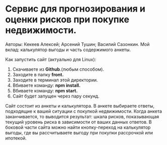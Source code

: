 # Сервис для прогнозирования и оценки рисков при покупке недвижимости.
Авторы: Кекеев Алексей; Арсений Тушин; Василий Сазонкин. Мой вклад: калькулятор выгоды и часть содержимого анкеты.
<p></p>
Как запустить сайт (актуально для Linux):
<ol>
  <li>Скачиваете из <b>Github</b>.(любым способом).</li>
  <li>Заходите в папку <b>front.</b></li>
  <li>Заходите в терминал этой директории.</li>
  <li>Вбиваете команду: <b>npm install.</b></li>
  <li>Вбиваете команду: <b>npm start.</b></li>
  <li>Сайт будет запущен через пару секунд.</li>
</ol>
<p></p>
Сайт состоит из анкеты и калькулятора. В анкете выбираете ответы, подходящие к вашей ситуации с покупкой недвижимости. Когда анкета заканчивается, то выводится результат: шкала рисков, показывающая текущий уровень риска в зависимости от ваших данных ответов. В боковой части сайта можно найти кнопку-переход на калькулятор выгоды, где вы рассчитываете выгоду при покупки рассрочкой или ипотекой.
